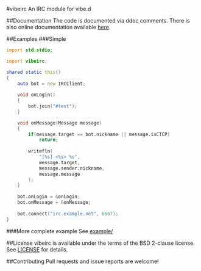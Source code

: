 #vibeirc
An IRC module for vibe.d

##Documentation
The code is documented via ddoc comments. There is also online documentation available [here](http://yoplitein.github.io/vibeirc/).

##Examples
###Simple
```D
import std.stdio;

import vibeirc;

shared static this()
{
    auto bot = new IRCClient;
    
    void onLogin()
    {
        bot.join("#test");
    }

    void onMessage(Message message)
    {
        if(message.target == bot.nickname || message.isCTCP)
            return;
        
        writefln(
            "[%s] <%s> %s",
            message.target,
            message.sender.nickname,
            message.message
        );
    }
    
    bot.onLogin = &onLogin;
    bot.onMessage = &onMessage;
    
    bot.connect("irc.example.net", 6667);
}
```

###More complete example
See [example/](blob/master/example/src/app.d)

##License
vibeirc is available under the terms of the BSD 2-clause license. See [LICENSE](LICENSE) for details.

##Contributing
Pull requests and issue reports are welcome!
